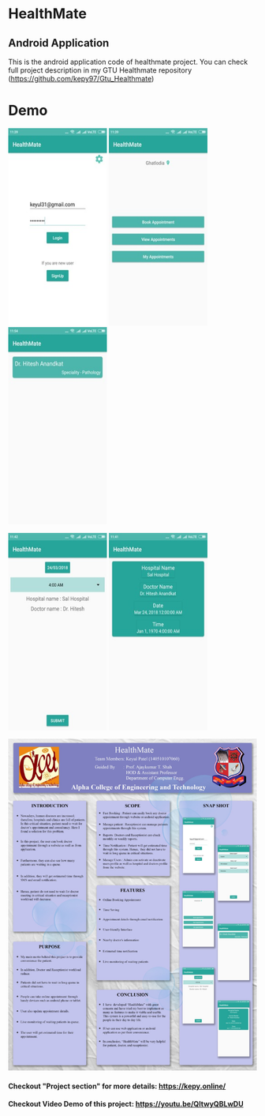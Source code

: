 # HealthMate

## Android Application

This is the android application code of healthmate project. You can check full project description in my GTU Healthmate repository (https://github.com/kepy97/Gtu_Healthmate)

# Demo

<p float="left">
  <img src="/Demo/demo1.jpeg" width="200" height="400" />
  <img src="/Demo/demo2.jpeg" width="200" height="400" /> 
  <img src="/Demo/demo3.jpeg" width="200" height="400" />
</p>

<p float="left">
  <img src="/Demo/demo4.jpeg" width="200" height="400" /> 
  <img src="/Demo/demo5.jpeg" width="200" height="400" />
</p>

![Poster](/Demo/Poster.jpeg)

#### Checkout "Project section" for more details: https://kepy.online/
#### Checkout Video Demo of this project: https://youtu.be/QItwyQBLwDU
